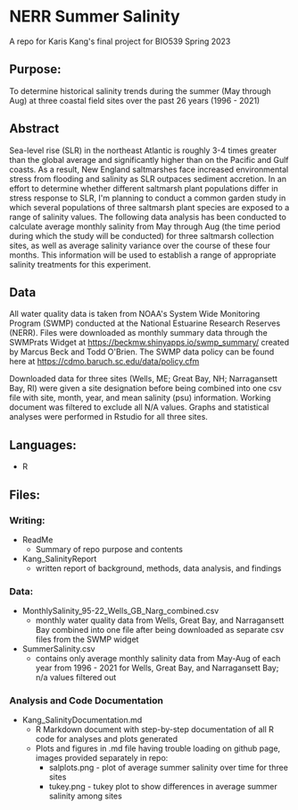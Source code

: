 # NERR Summer Salinity

A repo for Karis Kang's final project for BIO539 Spring 2023

## Purpose:

To determine historical salinity trends during the summer (May through Aug) at three coastal field sites over the past 26 years (1996 - 2021)

## Abstract

Sea-level rise (SLR) in the northeast Atlantic is roughly 3-4 times greater than the global average and significantly higher than on the Pacific and Gulf coasts. As a result, New England saltmarshes face increased environmental stress from flooding and salinity as SLR outpaces sediment accretion. In an effort to determine whether different saltmarsh plant populations differ in stress response to SLR, I'm planning to conduct a common garden study in which several populations of three saltmarsh plant species are exposed to a range of salinity values. The following data analysis has been conducted to calculate average monthly salinity from May through Aug (the time period during which the study will be conducted) for three saltmarsh collection sites, as well as average salinity variance over the course of these four months. This information will be used to establish a range of appropriate salinity treatments for this experiment. 

## Data

All water quality data is taken from NOAA's System Wide Monitoring Program (SWMP) conducted at the National Estuarine Research Reserves (NERR). Files were downloaded as monthly summary data through the SWMPrats Widget at https://beckmw.shinyapps.io/swmp_summary/ created by Marcus Beck and Todd O'Brien. The SWMP data policy can be found here at https://cdmo.baruch.sc.edu/data/policy.cfm 

Downloaded data for three sites (Wells, ME; Great Bay, NH; Narragansett Bay, RI) were given a site designation before being combined into one csv file with site, month, year, and mean salinity (psu) information. Working document was filtered to exclude all N/A values. Graphs and statistical analyses were performed in Rstudio for all three sites.  

## Languages: 
- R

## Files: 

### Writing: 
- ReadMe 
  - Summary of repo purpose and contents 
- Kang_SalinityReport 
  - written report of background, methods, data analysis, and findings

### Data: 
- MonthlySalinity_95-22_Wells_GB_Narg_combined.csv 
  - monthly water quality data from Wells, Great Bay, and Narragansett Bay combined into one file after being downloaded as separate csv files from the SWMP widget 
- SummerSalinity.csv  
  - contains only average monthly salinity data from May-Aug of each year from 1996 - 2021 for Wells, Great Bay, and Narragansett Bay; n/a values filtered out

### Analysis and Code Documentation
- Kang_SalinityDocumentation.md  
  - R Markdown document with step-by-step documentation of all R code for analyses and plots generated
  - Plots and figures in .md file having trouble loading on github page, images provided separately in repo: 
    - salplots.png - plot of average summer salinity over time for three sites 
    - tukey.png - tukey plot to show differences in average summer salinity among sites

